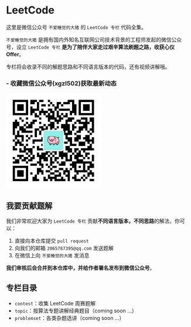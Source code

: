 # LeetCode

这里是微信公众号 `不爱睡觉的大猪` 的 `LeetCode 专栏` 代码全集。

`不爱睡觉的大猪` 是拥有国内外知名互联网公司技术背景的工程师发起的微信公众号，设立 `LeetCode 专栏` **是为了陪伴大家走过艰辛算法刷题之路，收获心仪 Offer**。

专栏将会收录不同的解题思路和不同语言版本的代码，还有视频讲解哦。


### - 收藏微信公众号(xgzl502)获取最新动态

![](./resources/qrcode.jpg)

## 我要贡献题解

我们非常欢迎大家为 `LeetCode 专栏` 贡献**不同语言版本，不同思路**的解法，你可以：

1. 直接向本仓库提交 `pull request`
2. 向我们的邮箱 `2065787395@qq.com` 发送题解
3. 在微信上向 `不爱睡觉的大猪` 发消息

**我们审核后会合并到本仓库中，并给作者署名发布到微信公众号**。



## 专栏目录

- `contest`：收集 LeetCode 周赛题解
- `topic`：按算法专题讲解经典题目（coming soon ...）
- `problemset`：各类杂题选讲（coming soon ...）

